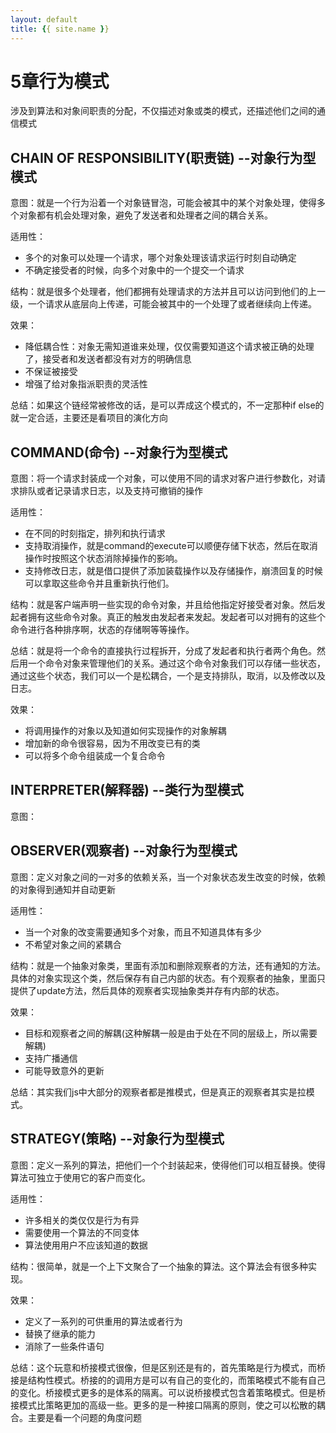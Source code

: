 ```yaml
---
layout: default
title: {{ site.name }}
---
```

# 5章行为模式
涉及到算法和对象间职责的分配，不仅描述对象或类的模式，还描述他们之间的通信模式

## CHAIN OF RESPONSIBILITY(职责链) --对象行为型模式
意图：就是一个行为沿着一个对象链冒泡，可能会被其中的某个对象处理，使得多个对象都有机会处理对象，避免了发送者和处理者之间的耦合关系。

适用性：

 - 多个的对象可以处理一个请求，哪个对象处理该请求运行时刻自动确定
 - 不确定接受者的时候，向多个对象中的一个提交一个请求

结构：就是很多个处理者，他们都拥有处理请求的方法并且可以访问到他们的上一级，一个请求从底层向上传递，可能会被其中的一个处理了或者继续向上传递。

效果：

 - 降低耦合性：对象无需知道谁来处理，仅仅需要知道这个请求被正确的处理了，接受者和发送者都没有对方的明确信息
 - 不保证被接受
 - 增强了给对象指派职责的灵活性

总结：如果这个链经常被修改的话，是可以弄成这个模式的，不一定那种if else的就一定合适，主要还是看项目的演化方向

## COMMAND(命令) --对象行为型模式
意图：将一个请求封装成一个对象，可以使用不同的请求对客户进行参数化，对请求排队或者记录请求日志，以及支持可撤销的操作

适用性：

 - 在不同的时刻指定，排列和执行请求
 - 支持取消操作，就是command的execute可以顺便存储下状态，然后在取消操作时按照这个状态消除掉操作的影响。
 - 支持修改日志，就是借口提供了添加装载操作以及存储操作，崩溃回复的时候可以拿取这些命令并且重新执行他们。

结构：就是客户端声明一些实现的命令对象，并且给他指定好接受者对象。然后发起者拥有这些命令对象。真正的触发由发起者来发起。发起者可以对拥有的这些个命令进行各种排序啊，状态的存储啊等等操作。

总结：就是将一个命令的直接执行过程拆开，分成了发起者和执行者两个角色。然后用一个命令对象来管理他们的关系。通过这个命令对象我们可以存储一些状态，通过这些个状态，我们可以一个是松耦合，一个是支持排队，取消，以及修改以及日志。

效果：

 - 将调用操作的对象以及知道如何实现操作的对象解耦
 - 增加新的命令很容易，因为不用改变已有的类
 - 可以将多个命令组装成一个复合命令

## INTERPRETER(解释器) --类行为型模式
意图：

## OBSERVER(观察者) --对象行为型模式
意图：定义对象之间的一对多的依赖关系，当一个对象状态发生改变的时候，依赖的对象得到通知并自动更新

适用性：

 - 当一个对象的改变需要通知多个对象，而且不知道具体有多少
 - 不希望对象之间的紧耦合

结构：就是一个抽象对象类，里面有添加和删除观察者的方法，还有通知的方法。具体的对象实现这个类，然后保存有自己内部的状态。有个观察者的抽象，里面只提供了update方法，然后具体的观察者实现抽象类并存有内部的状态。

效果：

 - 目标和观察者之间的解耦(这种解耦一般是由于处在不同的层级上，所以需要解耦)
 - 支持广播通信
 - 可能导致意外的更新

总结：其实我们js中大部分的观察者都是推模式，但是真正的观察者其实是拉模式。

## STRATEGY(策略) --对象行为型模式
意图：定义一系列的算法，把他们一个个封装起来，使得他们可以相互替换。使得算法可独立于使用它的客户而变化。

适用性：

 - 许多相关的类仅仅是行为有异
 - 需要使用一个算法的不同变体
 - 算法使用用户不应该知道的数据

结构：很简单，就是一个上下文聚合了一个抽象的算法。这个算法会有很多种实现。

效果：

 - 定义了一系列的可供重用的算法或者行为
 - 替换了继承的能力
 - 消除了一些条件语句

总结：这个玩意和桥接模式很像，但是区别还是有的，首先策略是行为模式，而桥接是结构性模式。桥接的的调用方是可以有自己的变化的，而策略模式不能有自己的变化。桥接模式更多的是体系的隔离。可以说桥接模式包含着策略模式。但是桥接模式比策略更加的高级一些。更多的是一种接口隔离的原则，使之可以松散的耦合。主要是看一个问题的角度问题
